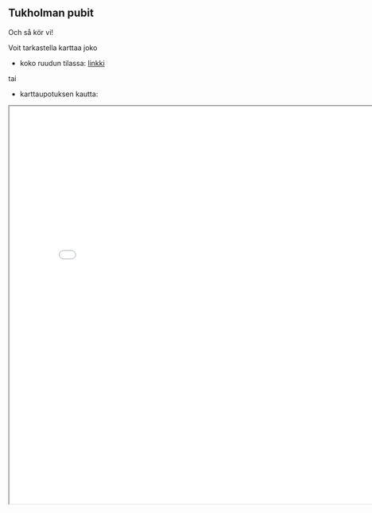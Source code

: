 ## Tukholman pubit

Och så kör vi!

Voit tarkastella karttaa joko
- koko ruudun tilassa: [linkki](kartta.html)

tai
- karttaupotuksen kautta:

<iframe src="kartta.html" height="800" width="800"></iframe>
